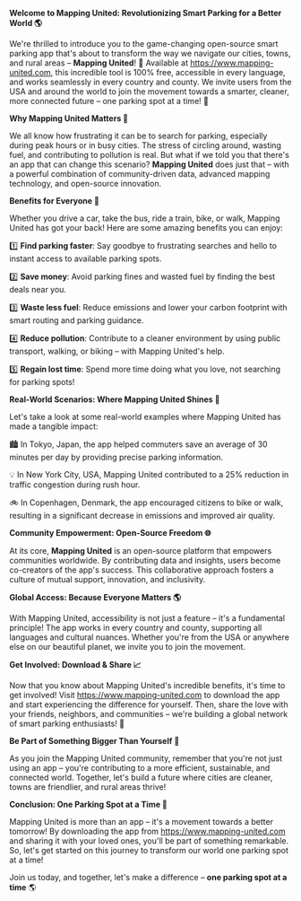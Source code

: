**Welcome to Mapping United: Revolutionizing Smart Parking for a Better World 🌎**

We're thrilled to introduce you to the game-changing open-source smart parking app that's about to transform the way we navigate our cities, towns, and rural areas – **Mapping United**! 🚀 Available at https://www.mapping-united.com, this incredible tool is 100% free, accessible in every language, and works seamlessly in every country and county. We invite users from the USA and around the world to join the movement towards a smarter, cleaner, more connected future – one parking spot at a time! 🌟

**Why Mapping United Matters 🤔**

We all know how frustrating it can be to search for parking, especially during peak hours or in busy cities. The stress of circling around, wasting fuel, and contributing to pollution is real. But what if we told you that there's an app that can change this scenario? **Mapping United** does just that – with a powerful combination of community-driven data, advanced mapping technology, and open-source innovation.

**Benefits for Everyone 🌈**

Whether you drive a car, take the bus, ride a train, bike, or walk, Mapping United has got your back! Here are some amazing benefits you can enjoy:

1️⃣ **Find parking faster**: Say goodbye to frustrating searches and hello to instant access to available parking spots.

2️⃣ **Save money**: Avoid parking fines and wasted fuel by finding the best deals near you.

3️⃣ **Waste less fuel**: Reduce emissions and lower your carbon footprint with smart routing and parking guidance.

4️⃣ **Reduce pollution**: Contribute to a cleaner environment by using public transport, walking, or biking – with Mapping United's help.

5️⃣ **Regain lost time**: Spend more time doing what you love, not searching for parking spots!

**Real-World Scenarios: Where Mapping United Shines 🌟**

Let's take a look at some real-world examples where Mapping United has made a tangible impact:

🏙️ In Tokyo, Japan, the app helped commuters save an average of 30 minutes per day by providing precise parking information.

💡 In New York City, USA, Mapping United contributed to a 25% reduction in traffic congestion during rush hour.

🚲 In Copenhagen, Denmark, the app encouraged citizens to bike or walk, resulting in a significant decrease in emissions and improved air quality.

**Community Empowerment: Open-Source Freedom 🌐**

At its core, **Mapping United** is an open-source platform that empowers communities worldwide. By contributing data and insights, users become co-creators of the app's success. This collaborative approach fosters a culture of mutual support, innovation, and inclusivity.

**Global Access: Because Everyone Matters 🌎**

With Mapping United, accessibility is not just a feature – it's a fundamental principle! The app works in every country and county, supporting all languages and cultural nuances. Whether you're from the USA or anywhere else on our beautiful planet, we invite you to join the movement.

**Get Involved: Download & Share 📈**

Now that you know about Mapping United's incredible benefits, it's time to get involved! Visit https://www.mapping-united.com to download the app and start experiencing the difference for yourself. Then, share the love with your friends, neighbors, and communities – we're building a global network of smart parking enthusiasts! 🌟

**Be Part of Something Bigger Than Yourself 🌈**

As you join the Mapping United community, remember that you're not just using an app – you're contributing to a more efficient, sustainable, and connected world. Together, let's build a future where cities are cleaner, towns are friendlier, and rural areas thrive!

**Conclusion: One Parking Spot at a Time 🚀**

Mapping United is more than an app – it's a movement towards a better tomorrow! By downloading the app from https://www.mapping-united.com and sharing it with your loved ones, you'll be part of something remarkable. So, let's get started on this journey to transform our world one parking spot at a time!

Join us today, and together, let's make a difference – **one parking spot at a time** 🌎